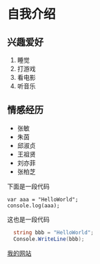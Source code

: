 # 自我介绍


## 兴趣爱好
1. 睡觉
2. 打游戏
3. 看电影
4. 听音乐

## 情感经历

* 张敏
* 朱茵
* 邱淑贞
* 王祖贤
* 刘亦菲
* 张柏芝

下面是一段代码

    var aaa = "HelloWorld";
    console.log(aaa);

这也是一段代码
```c#
  string bbb = "HelloWorld";
  Console.WriteLine(bbb);
```
[我的网站](www.baidu.com)
